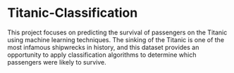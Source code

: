 # Titanic-Classification
This project focuses on predicting the survival of passengers on the Titanic using machine learning techniques. The sinking of the Titanic is one of the most infamous shipwrecks in history, and this dataset provides an opportunity to apply classification algorithms to determine which passengers were likely to survive.
